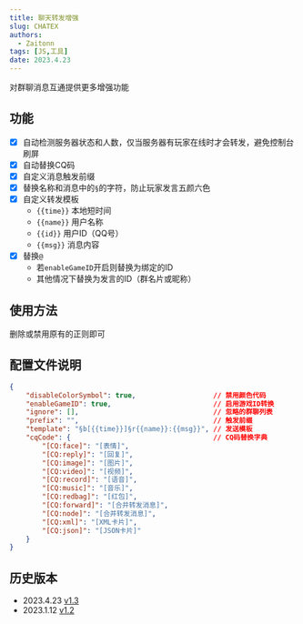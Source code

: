 ```yaml
---
title: 聊天转发增强
slug: CHATEX
authors: 
  - Zaitonn
tags: [JS,工具]
date: 2023.4.23
---
```


对群聊消息互通提供更多增强功能

<!--truncate-->

## 功能

- [x] 自动检测服务器状态和人数，仅当服务器有玩家在线时才会转发，避免控制台刷屏
- [x] 自动替换CQ码
- [x] 自定义消息触发前缀
- [x] 替换名称和消息中的`§`的字符，防止玩家发言五颜六色
- [x] 自定义转发模板
  - `{{time}}` 本地短时间
  - `{{name}}` 用户名称
  - `{{id}}` 用户ID（QQ号）
  - `{{msg}}` 消息内容
- [x] 替换`@`
  - 若`enableGameID`开启则替换为绑定的ID
  - 其他情况下替换为发言的ID（群名片或昵称）

## 使用方法

删除或禁用原有的正则即可

## 配置文件说明

```json title='CHATEX/config.json'
{
    "disableColorSymbol": true,                   // 禁用颜色代码
    "enableGameID": true,                         // 启用游戏ID转换
    "ignore": [],                                 // 忽略的群聊列表
    "prefix": "",                                 // 触发前缀
    "template": "§b[{{time}}]§r{{name}}:{{msg}}", // 发送模板
    "cqCode": {                                   // CQ码替换字典
        "[CQ:face]": "[表情]",
        "[CQ:reply]": "[回复]",
        "[CQ:image]": "[图片]",
        "[CQ:video]": "[视频]",
        "[CQ:record]": "[语音]",
        "[CQ:music]": "[音乐]",
        "[CQ:redbag]": "[红包]",
        "[CQ:forward]": "[合并转发消息]",
        "[CQ:node]": "[合并转发消息]",
        "[CQ:xml]": "[XML卡片]",
        "[CQ:json]": "[JSON卡片]"
    }
}
```

## 历史版本

- 2023.4.23 [v1.3](https://download.serein.cc/https://raw.githubusercontent.com/Zaitonn/Serein-Docs/5bf23e0c3666087a1faca1ada4064781b9d50c20/JS/CHATEX/v1.3/CHATEX.js)
- 2023.1.12 [v1.2](https://download.serein.cc/https://raw.githubusercontent.com/Zaitonn/Serein-Docs/5bf23e0c3666087a1faca1ada4064781b9d50c20/JS/CHATEX/v1.2/CHATEX.js)
